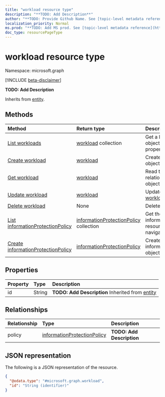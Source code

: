 ```yaml
---
title: "workload resource type"
description: "**TODO: Add Description**"
author: "**TODO: Provide Github Name. See [topic-level metadata reference](https://msgo.azurewebsites.net/add/document/guidelines/metadata.html#topic-level-metadata)**"
localization_priority: Normal
ms.prod: "**TODO: Add MS prod. See [topic-level metadata reference](https://msgo.azurewebsites.net/add/document/guidelines/metadata.html#topic-level-metadata)**"
doc_type: resourcePageType
---
```


# workload resource type

Namespace: microsoft.graph

[!INCLUDE [beta-disclaimer](../../includes/beta-disclaimer.md)]

**TODO: Add Description**


Inherits from [entity](../resources/entity.md).

## Methods
|Method|Return type|Description|
|:---|:---|:---|
|[List workloads](../api/workload-list.md)|[workload](../resources/workload.md) collection|Get a list of the [workload](../resources/workload.md) objects and their properties.|
|[Create workload](../api/workload-post-workloads.md)|[workload](../resources/workload.md)|Create a new [workload](../resources/workload.md) object.|
|[Get workload](../api/workload-get.md)|[workload](../resources/workload.md)|Read the properties and relationships of a [workload](../resources/workload.md) object.|
|[Update workload](../api/workload-update.md)|[workload](../resources/workload.md)|Update the properties of a [workload](../resources/workload.md) object.|
|[Delete workload](../api/workload-delete.md)|None|Deletes a [workload](../resources/workload.md) object.|
|[List informationProtectionPolicy](../api/workload-list-policy.md)|[informationProtectionPolicy](../resources/informationprotectionpolicy.md) collection|Get the informationProtectionPolicy resources from the policy navigation property.|
|[Create informationProtectionPolicy](../api/workload-post-policy.md)|[informationProtectionPolicy](../resources/informationprotectionpolicy.md)|Create a new informationProtectionPolicy object.|

## Properties
|Property|Type|Description|
|:---|:---|:---|
|id|String|**TODO: Add Description** Inherited from [entity](../resources/entity.md)|

## Relationships
|Relationship|Type|Description|
|:---|:---|:---|
|policy|[informationProtectionPolicy](../resources/informationprotectionpolicy.md)|**TODO: Add Description**|

## JSON representation
The following is a JSON representation of the resource.
<!-- {
  "blockType": "resource",
  "keyProperty": "id",
  "@odata.type": "microsoft.graph.workload",
  "baseType": "microsoft.graph.entity",
  "openType": false
}
-->
``` json
{
  "@odata.type": "#microsoft.graph.workload",
  "id": "String (identifier)"
}
```

